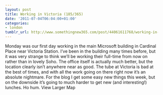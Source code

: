 ```yaml
---
layout: post
title: Working in Victoria (185/365)
date: '2011-07-04T06:04:00+01:00'
categories:
- london
tumblr_url: http://www.somethingnew365.com/post/44061611768/working-in-victoria-185365
---
```

Monday was our first day working in the main Microsoft building in Cardinal Place near Victoria Station. I’ve been in the building many times before, but it was very strange to think we’ll be working their full-time from now on rather than in lovely Soho.
The office itself is actually much better, but the location clearly isn’t anywhere near as good. The tube at Victoria is bad at the best of times, and with all the work going on there right now it’s an absolute nightmare.
For the blog I get some easy new things this week, but on the downside it’s going to much harder to get new (and interesting!) lunches. Ho hum.
View Larger Map
